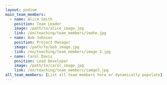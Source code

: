 ```yaml
---
layout: podium
main_team_members:
  - name: Alice Smith
    position: Team Leader
    image: /path/to/alice_image.jpg
    link: /en/teaching/team_members/imahe.jpg
  - name: Bob Johnson
    position: Project Manager
    image: /path/to/bob_image.jpg
    link: /en/teaching/team_members/image 2.jpg
  - name: Carol Davis
    position: Lead Developer
    image: /path/to/carol_image.jpg
    link: /en/teaching/team_members/iamge3.jpg
all_team_members: [List all team members here or dynamically populate]
---
```

